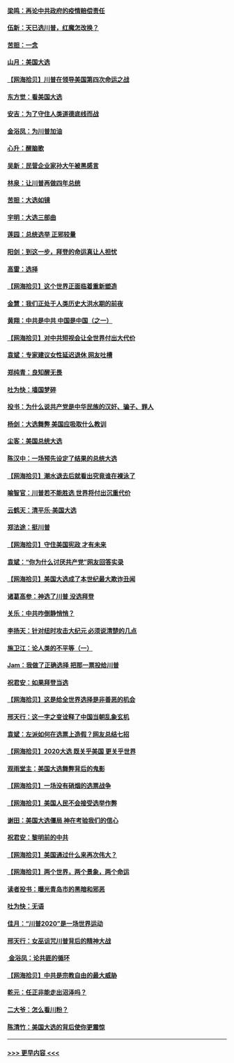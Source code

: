 #### [梁鸣：再论中共政府的疫情赔偿责任](../pages/nsc993/n12553012.md?t=11170451) 
#### [伍新：天已选川普，红魔怎改换？](../pages/nsc993/n12552970.md?t=11170451) 
#### [苦胆：一念](../pages/nsc993/n12552957.md?t=11170451) 
#### [山月：美国大选](../pages/nsc993/n12552446.md?t=11170451) 
#### [【网海拾贝】川普在领导美国第四次命运之战](../pages/nsc993/n12551973.md?t=11170451) 
#### [东方觉：看美国大选](../pages/nsc993/n12551647.md?t=11170451) 
#### [安吉：为了守住人类道德底线而战](../pages/nsc993/n12551111.md?t=11170451) 
#### [金浴凤：为川普加油](../pages/nsc993/n12551085.md?t=11170451) 
#### [心升：醒脑歌](../pages/nsc993/n12550984.md?t=11170451) 
#### [吴新：民营企业家孙大午被黑感言](../pages/nsc993/n12550656.md?t=11170451) 
#### [林泉：让川普再做四年总统](../pages/nsc993/n12550640.md?t=11170451) 
#### [苦胆：大选如镜](../pages/nsc993/n12550630.md?t=11170451) 
#### [宇明：大选三部曲](../pages/nsc993/n12550603.md?t=11170451) 
#### [莲园：总统选举 正邪较量](../pages/nsc993/n12550594.md?t=11170451) 
#### [阳剑：到这一步，拜登的命运真让人担忧](../pages/nsc993/n12549093.md?t=11170451) 
#### [高雷：选择](../pages/nsc993/n12549087.md?t=11170451) 
#### [【网海拾贝】这个世界正面临着重新塑造](../pages/nsc993/n12548326.md?t=11170451) 
#### [金慧：我们正处于人类历史大洪水期的前夜](../pages/nsc993/n12547914.md?t=11170451) 
#### [黄翔：中共是中共 中国是中国（之一）](../pages/nsc993/n12547576.md?t=11170451) 
#### [【网海拾贝】对中共短视会让全世界付出大代价](../pages/nsc993/n12546043.md?t=11170451) 
#### [袁斌：专家建议女性延迟退休 网友吐槽](../pages/nsc993/n12545424.md?t=11170451) 
#### [郑纯青：良知醒无畏](../pages/nsc993/n12545394.md?t=11170451) 
#### [吐为快：墙国梦碎](../pages/nsc993/n12545309.md?t=11170451) 
#### [投书：为什么说共产党是中华民族的汉奸、骗子、罪人](../pages/nsc993/n12545089.md?t=11170451) 
#### [杨剑：大选舞弊 美国应吸取什么教训](../pages/nsc993/n12543937.md?t=11170451) 
#### [尘客：美国总统大选](../pages/nsc993/n12543828.md?t=11170451) 
#### [陈汉中：一场预先设定了结果的总统大选](../pages/nsc993/n12543564.md?t=11170451) 
#### [【网海拾贝】潮水退去后就看出究竟谁在裸泳了](../pages/nsc993/n12543321.md?t=11170451) 
#### [喻智官：川普若不能胜选 世界将付出沉重代价](../pages/nsc993/n12541352.md?t=11170451) 
#### [云鹤天：清平乐‧美国大选](../pages/nsc993/n12540916.md?t=11170451) 
#### [郑法途：挺川普](../pages/nsc993/n12540898.md?t=11170451) 
#### [【网海拾贝】守住美国宪政 才有未来](../pages/nsc993/n12540423.md?t=11170451) 
#### [袁斌：“你为什么讨厌共产党”网友回答实录](../pages/nsc993/n12540208.md?t=11170451) 
#### [【网海拾贝】美国大选成了本世纪最大欺诈丑闻](../pages/nsc993/n12538029.md?t=11170451) 
#### [诸葛高参：神选了川普 没选拜登](../pages/nsc993/n12537664.md?t=11170451) 
#### [关乐：中共咋倒静悄悄？](../pages/nsc993/n12537615.md?t=11170451) 
#### [李扬天：针对纽时攻击大纪元 必须说清楚的几点](../pages/nsc993/n12536001.md?t=11170451) 
#### [施卫江：论人类的不平等（一）](../pages/nsc993/n12535700.md?t=11170451) 
#### [Jam：我做了正确选择 把那一票投给川普](../pages/nsc993/n12535743.md?t=11170451) 
#### [祝君安：如果拜登当选](../pages/nsc993/n12535726.md?t=11170451) 
#### [【网海拾贝】这是给全世界选择是非善恶的机会](../pages/nsc993/n12535061.md?t=11170451) 
#### [邢天行：这一字之变诠释了中国当朝乱象玄机](../pages/nsc993/n12533446.md?t=11170451) 
#### [袁斌：左派如何在选票上造假？网友总结七招](../pages/nsc993/n12533180.md?t=11170451) 
#### [【网海拾贝】2020大选 既关乎美国 更关乎世界](../pages/nsc993/n12533161.md?t=11170451) 
#### [观雨堂主：美国大选舞弊背后的鬼影](../pages/nsc993/n12533153.md?t=11170451) 
#### [【网海拾贝】一场没有硝烟的选票战争](../pages/nsc993/n12531883.md?t=11170451) 
#### [【网海拾贝】美国人民不会接受选举作弊](../pages/nsc993/n12528850.md?t=11170451) 
#### [谢田：美国大选僵局 神在考验我们的信心](../pages/nsc993/n12527932.md?t=11170451) 
#### [祝君安：黎明前的中共](../pages/nsc993/n12524071.md?t=11170451) 
#### [【网海拾贝】美国通过什么来再次伟大？](../pages/nsc993/n12523844.md?t=11170451) 
#### [【网海拾贝】两个世界，两个景象，两个命运](../pages/nsc993/n12521419.md?t=11170451) 
#### [读者投书：曝光青岛市的黑暗和邪恶](../pages/nsc993/n12520988.md?t=11170451) 
#### [吐为快：无语](../pages/nsc993/n12518588.md?t=11170451) 
#### [佳月：“川普2020”是一场世界运动](../pages/nsc993/n12518581.md?t=11170451) 
#### [邢天行：女巫诅咒川普背后的精神大战](../pages/nsc993/n12517257.md?t=11170451) 
#### [ 金浴凤：论共匪的循环](../pages/nsc993/n12517133.md?t=11170451) 
#### [【网海拾贝】中共是宗教自由的最大威胁](../pages/nsc993/n12516879.md?t=11170451) 
#### [乾元：任正非能走出沼泽吗？](../pages/nsc993/n12515831.md?t=11170451) 
#### [二大爷：怎么看川粉？](../pages/nsc993/n12515820.md?t=11170451) 
#### [陈清竹：美国大选的背后使你更震惊](../pages/nsc993/n12515589.md?t=11170451) 

----
#### [ >>> 更早内容 <<< ](../indexes/nsc993-earlier.md)
